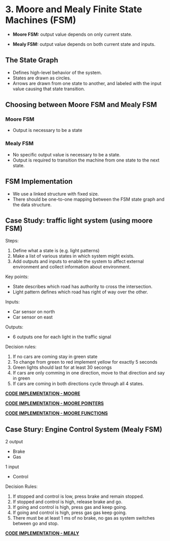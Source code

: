 # 3. Moore and Mealy Finite State Machines (FSM)

- **Moore FSM:** output value depends on only current state.

- **Mealy FSM:** output value depends on both current state and inputs.

## The State Graph

- Defines high-level behavior of the system. 
- States are drawn as circles. 
- Arrows are drawn from one state to another, and labeled with the input value causing that state transition.

## Choosing between Moore FSM and Mealy FSM

### Moore FSM

- Output is necessary to be a state

### Mealy FSM

- No specific output value is necessary to be a state.
- Output is required to transition the machine from one state to the next state.


## FSM Implementation

- We use a linked structure with fixed size.
- There should be one-to-one mapping between the FSM state graph and the data structure.

## Case Study: traffic light system (using moore FSM)

Steps:

1. Define what a state is (e.g. light patterns)
2. Make a list of various states in which system might exists.
3. Add outputs and inputs to enable the system to affect external environment and collect information about environment.

Key points:

- State describes which road has authority to cross the intersection.
- Light pattern defines which road has right of way over the other.

Inputs:

- Car sensor on north
- Car sensor on east

Outputs:

- 6 outputs one for each light in the traffic signal

Decision rules:

1. If no cars are coming stay in green state
2. To change from green to red implement yellow for exactly 5 seconds
3. Green lights should last for at least 30 secongs
4. If cars are only comming in one direction, move to that direction and say in green
5. If cars are coming in both directions cycle through all 4 states.

**[CODE IMPLEMENTATION - MOORE](Src/moore.c)**

**[CODE IMPLEMENTATION - MOORE POINTERS](Src/moore_pointers.c)**

**[CODE IMPLEMENTATION - MOORE FUNCTIONS](Src/moore_functions.c)**

## Case Stury: Engine Control System (Mealy FSM)

2 output

- Brake
- Gas

1 input

- Control

Decision Rules:

1. If stopped and control is low, press brake and remain stopped.
2. If stopped and control is high, release brake and go.
3. If going and control is high, press gas and keep going.
4. If going and control is high, press gas gas keep going.
5. There must be at least 1 ms of no brake, no gas as system switches between go and stop.

**[CODE IMPLEMENTATION - MEALY](Src/mealy.c)**